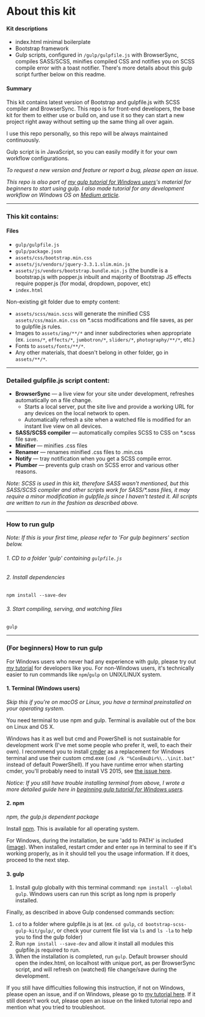 # About this kit
#### Kit descriptions
* index.html minimal boilerplate
* Bootstrap framework
* Gulp scripts, configured in `/gulp/gulpfile.js` with BrowserSync, compiles SASS/SCSS, minifies compiled CSS and notifies you on SCSS compile error with a toast notifier. There's more details about this gulp script further below on this readme.

#### Summary
This kit contains latest version of Bootstrap and gulpfile.js with SCSS compiler and BrowserSync. This repo is for front-end developers, the base kit for them to either use or build on, and use it so they can start a new project right away without setting up the same thing all over again.

I use this repo personally, so this repo will be always maintained continuously. 

Gulp script is in JavaScript, so you can easily modify it for your own workflow configurations.

_To request a new version and feature or report a bug, please open an issue._

_This repo is also part of [my gulp tutorial for Windows users](https://github.com/dmxt/beginner-gulp-tutorial-on-windows)'s material for beginners to start using gulp. I also made tutorial for any development workflow on Windows OS on [Medium article](https://uxdesign.cc/designers-workflow-on-windows-57393856ae59)._

---

### This kit contains:

#### Files
* `gulp/gulpfile.js`
* `gulp/package.json`
* `assets/css/bootstrap.min.css`
* `assets/js/vendors/jquery-3.3.1.slim.min.js`
* `assets/js/vendors/bootstrap.bundle.min.js` (the bundle is a bootstrap.js with popper.js inbuilt and majority of Bootstrap JS effects require popper.js (for modal, dropdown, popover, etc)
* `index.html`

Non-existing git folder due to empty content:
* `assets/scss/main.scss` will generate the minified CSS `assets/css/main.min.css` on \*.scss modifications and file saves, as per to gulpfile.js rules.
* Images to `assets/img/**/*` and inner subdirectories when appropriate (ex. `icons/*`, `effects/*`, `jumbotron/*`, `sliders/*`, `photography/**/*`, etc.)
* Fonts to `assets/fonts/**/*`.
* Any other materials, that doesn't belong in other folder, go in `assets/**/*`.

---

### Detailed gulpfile.js script content:
* **BrowserSync** — a live view for your site under development, refreshes automatically on a file change.
  * Starts a local server, put the site live and provide a working URL for any devices on the local network to open.
  * Automatically refresh a site when a watched file is modified for an instant live view on all devices.
* **SASS/SCSS compiler** — automatically compiles SCSS to CSS on \*.scss file save.
* **Minifier** — minifies .css files
* **Renamer** — renames minified .css files to .min.css
* **Notify** — tray notification when you get a SCSS compile error.
* **Plumber** — prevents gulp crash on SCSS error and various other reasons.

_Note: SCSS is used in this kit, therefore SASS wasn't mentioned, but this SASS/SCSS compiler and other scripts work for SASS/*.sass files, it may require a minor modification in gulpfile.js since I haven't tested it. All scripts are written to run in the fashion as described above._

---

### How to run gulp
_Note: If this is your first time, please refer to 'For gulp beginners' section below._

###### 1. CD to a folder 'gulp' containing `gulpfile.js`
###### 2. Install dependencies
```
npm install --save-dev
```

###### 3. Start compiling, serving, and watching files
```
gulp
```

---

### (For beginners) How to run gulp
For Windows users who never had any experience with gulp, please try out [my tutorial](https://github.com/dmxt/beginner-gulp-tutorial-on-windows) for developers like you. For non-Windows users, it's technically easier to run commands like `npm`/`gulp` on UNIX/LINUX system.

#### **1. Terminal (Windows users)**
_Skip this if you're on macOS or Linux, you have a terminal preinstalled on your operating system._

You need terminal to use npm and gulp. Terminal is available out of the box on Linux and OS X.

Windows has it as well but cmd and PowerShell is not sustainable for development work (I've met some people who prefer it, well, to each their own). I recommend you to install [cmder](http://cmder.net/) as a replacement for Windows terminal and use their custom cmd.exe (`cmd /k "%ConEmuDir%\..\init.bat"` instead of default PowerShell). If you have runtime error when starting cmder, you'll probably need to install VS 2015, see [the issue here](https://github.com/cmderdev/cmder/issues/501).

*Notice: If you still have trouble installing terminal from above, I wrote a more detailed guide here in [beginning gulp tutorial for Windows users](https://github.com/dmxt/beginner-gulp-tutorial-on-windows#step-1---terminal-windows).*

#### **2. npm**
_npm, the gulp.js dependent package_

Install [npm](https://nodejs.org/en/download/). This is available for all operating system.

For Windows, during the installation, be sure 'add to PATH' is included ([image](http://i.imgur.com/lHiNR7p.png)). When installed, restart cmder and enter `npm` in terminal to see if it's working properly, as in it should tell you the usage information. If it does, proceed to the next step.

#### **3. gulp**
1. Install gulp globally with this terminal command: `npm install --global gulp`. Windows users can run this script as long npm is properly installed.

Finally, as described in above Gulp condensed commands section:

1. `cd` to a folder where gulpfile.js is at (ex. `cd gulp`, `cd bootstrap-scss-gulp-kit/gulp/`, or check your current file list via `ls` and `ls -la` to help you to find the gulp folder)
2. Run `npm install --save-dev` and allow it install all modules this gulpfile.js required to run.
3. When the installation is completed, run `gulp`. Default browser should open the index.html, on localhost with unique port, as per BrowserSync script, and will refresh on (watched) file change/save during the development.

If you still have difficulties following this instruction, if not on Windows, please open an issue, and if on Windows, please go to [my tutorial here](https://github.com/dmxt/beginner-gulp-tutorial-on-windows#step-1---terminal-windows). If it still doesn't work out, please open an issue on the linked tutorial repo and mention what you tried to troubleshoot.
